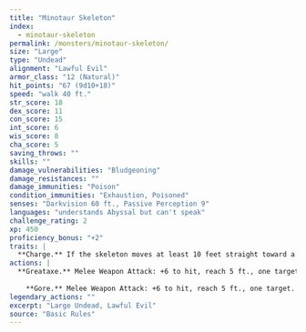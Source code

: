```yaml
---
title: "Minotaur Skeleton"
index:
  - minotaur-skeleton
permalink: /monsters/minotaur-skeleton/
size: "Large"
type: "Undead"
alignment: "Lawful Evil"
armor_class: "12 (Natural)"
hit_points: "67 (9d10+18)"
speed: "walk 40 ft."
str_score: 18
dex_score: 11
con_score: 15
int_score: 6
wis_score: 8
cha_score: 5
saving_throws: ""
skills: ""
damage_vulnerabilities: "Bludgeoning"
damage_resistances: ""
damage_immunities: "Poison"
condition_immunities: "Exhaustion, Poisoned"
senses: "Darkvision 60 ft., Passive Perception 9"
languages: "understands Abyssal but can't speak"
challenge_rating: 2
xp: 450
proficiency_bonus: "+2"
traits: |
  **Charge.** If the skeleton moves at least 10 feet straight toward a target and then hits it with a gore attack on the same turn, the target takes an extra 9 (2d8) piercing damage. If the target is a creature, it must succeed on a DC 14 Strength saving throw or be pushed up to 10 feet away and knocked prone.
actions: |
  **Greataxe.** Melee Weapon Attack: +6 to hit, reach 5 ft., one target. Hit: 17 (2d12 + 4) slashing damage.
    
    **Gore.** Melee Weapon Attack: +6 to hit, reach 5 ft., one target. Hit: 13 (2d8 + 4) piercing damage.  
legendary_actions: ""
excerpt: "Large Undead, Lawful Evil"
source: "Basic Rules"
---
```

